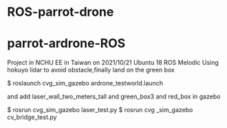 # ROS-parrot-drone
# parrot-ardrone-ROS
Project in NCHU EE in Taiwan on 2021/10/21 
Ubuntu 18 ROS Melodic 
Using hokuyo lidar to avoid obstacle,finally land on the green box


$ roslaunch  cvg_sim_gazebo ardrone_testworld.launch

and add laser_wall_two_meters_tall and green_box3 and red_box in gazebo

$ rosrun cvg_sim_gazebo laser_test.py
$ rosrun cvg _sim_gazebo cv_bridge_test.py

